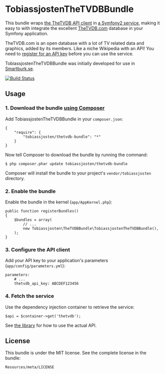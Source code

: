 # TobiassjostenTheTVDBBundle

This bundle wraps [the TheTVDB API client](https://github.com/tobiassjosten/php-thetvdb-api) in [a Symfony2 service](http://symfony.com/doc/current/book/service_container.html), making it easy to with integrate the excellent [TheTVDB.com](http://thetvdb.com/) database in your Symfony application.

TheTVDB.com is an open database with a lot of TV related data and graphics, added by its members. Like a niche Wikipedia with an API! You need to [register for an API key](http://thetvdb.com/?tab=apiregister) before you can use the service.

TobiassjostenTheTVDBBundle was initially developed for use in [Smartburk.se](http://thetvdb.com/?tab=apiregister).

[![Build Status](https://secure.travis-ci.org/tobiassjosten/TobiassjostenTheTVDBBundle.png?branch=master)](http://travis-ci.org/tobiassjosten/TobiassjostenTheTVDBBundle)

## Usage

### 1. Download the bundle [using Composer](http://getcomposer.org/)

Add TobiassjostenTheTVDBBundle in your `composer.json`:

    {
        "require": {
            "tobiassjosten/thetvdb-bundle": "*"
        }
    }

Now tell Composer to download the bundle by running the command:

    $ php composer.phar update tobiassjosten/thetvdb-bundle

Composer will install the bundle to your project's `vendor/tobiassjosten` directory.

### 2. Enable the bundle

Enable the bundle in the kernel (`app/AppKernel.php`):

    public function registerBundles()
    {
        $bundles = array(
            // ...
            new Tobiassjosten\TheTVDBBundle\TobiassjostenTheTVDBBundle(),
        );
    }

### 3. Configure the API client

Add your API key to your application's parameters (`app/config/parameters.yml`):

    parameters:
        # ...
        thetvdb_api_key: ABCDEF123456

### 4. Fetch the service

Use the dependency injection container to retrieve the service:

    $api = $container->get('thetvdb');

See [the library](https://github.com/tobiassjosten/php-thetvdb-api) for how to use the actual API.

## License

This bundle is under the MIT license. See the complete license in the bundle:

    Resources/meta/LICENSE
